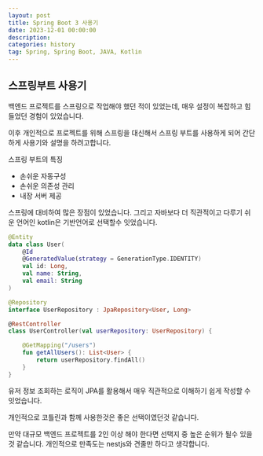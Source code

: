 ```yaml
---
layout: post
title: Spring Boot 3 사용기
date: 2023-12-01 00:00:00
description:
categories: history
tag: Spring, Spring Boot, JAVA, Kotlin
---
```


## 스프링부트 사용기

백엔드 프로젝트를 스프링으로 작업해야 했던 적이 있었는데, 매우 설정이 복잡하고 힘들었던 경험이 있었습니다.

이후 개인적으로 프로젝트를 위해 스프링을 대신해서 스프링 부트를 사용하게 되어 간단하게 사용기와 설명을 하려고합니다.

스프링 부트의 특징

- 손쉬운 자동구성
- 손쉬운 의존성 관리
- 내장 서버 제공

스프링에 대비하여 많은 장점이 있었습니다. 그리고 자바보다 더 직관적이고 다루기 쉬운 언어인 kotlin은 기반언어로 선택할수 잇었습니다.

```kotlin
@Entity
data class User(
    @Id
    @GeneratedValue(strategy = GenerationType.IDENTITY)
    val id: Long,
    val name: String,
    val email: String
)

@Repository
interface UserRepository : JpaRepository<User, Long>

@RestController
class UserController(val userRepository: UserRepository) {

    @GetMapping("/users")
    fun getAllUsers(): List<User> {
        return userRepository.findAll()
    }
}
```

유저 정보 조회하는 로직이 JPA를 활용해서 매우 직관적으로 이해하기 쉽게 작성할 수 잇었습니다.

개인적으로 코틀린과 함께 사용한것은 좋은 선택이였던것 같습니다.

만약 대규모 백엔드 프로젝트를 2인 이상 해야 한다면 선택지 중 높은 순위가 될수 있을 것 같습니다.
개인적으로 만족도는 nestjs와 견줄만 하다고 생각합니다.
